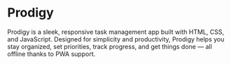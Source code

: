 # Prodigy
Prodigy is a sleek, responsive task management app built with HTML, CSS, and JavaScript. Designed for simplicity and productivity, Prodigy helps you stay organized, set priorities, track progress, and get things done — all offline thanks to PWA support.
